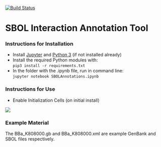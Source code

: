 [![Build Status](https://travis-ci.org/TASBE/SBOL-Annotator.svg?branch=master)](https://travis-ci.org/TASBE/SBOL-Annotator)
# SBOL Interaction Annotation Tool
### Instructions for Installation
- Install [Jupyter](https://jupyter.org/install) and [Python 3](https://www.python.org/downloads/) (if not installed already) 
- Install the required Python modules with:  
    `pip3 install -r requirements.txt`
- In the folder with the .ipynb file, run in command line:  
    `jupyter notebook SBOLAnnotations.ipynb`
### Instructions for Use
- Enable Initialization Cells (on initial install)  
  
![](enableinitializationcells.gif)
### Example Material
The BBa_K808000.gb and BBa_K808000.xml are example GenBank and SBOL files respectively.
